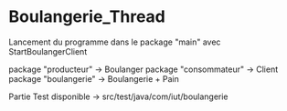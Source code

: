 # Boulangerie_Thread

Lancement du programme dans le package "main" avec StartBoulangerClient

package "producteur" -> Boulanger
package "consommateur" -> Client
package "boulangerie" -> Boulangerie + Pain

Partie Test disponible -> src/test/java/com/iut/boulangerie

